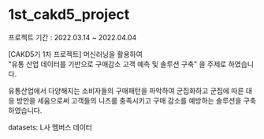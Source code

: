 # 1st_cakd5_project
프로젝트 기간 : 2022.03.14 ~ 2022.04.04

[CAKD5기 1차 프로젝트] 머신러닝을 활용하여  
"유통 산업 데이터를 기반으로 구매감소 고객 예측 및 솔루션 구축" 을 주제로 하였습니다.

유통산업에서 다양해지는 소비자들의 구매패턴을 파악하여 군집화하고
군집에 따른 대응 방안을 세움으로써 고객들의 니즈를 충족시키고 구매 감소를 예방하는 솔루션을 구축하였습니다.

datasets: L사 멤버스 데이터



